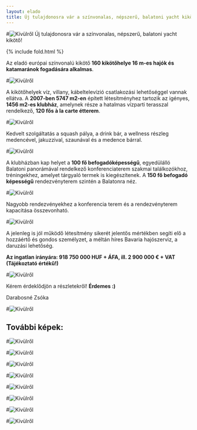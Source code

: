 ```yaml
---
layout: elado
title: Új tulajdonosra vár a színvonalas, népszerű, balatoni yacht kikötő!
---
```


#![Kívülről](http://i.imgur.com/4232j52.jpg) Új tulajdonosra vár a színvonalas, népszerű, balatoni yacht kikötő!

{% include fold.html %}

Az eladó európai színvonalú kikötő **160 kikötőhelye 16 m-es hajók és katamaránok fogadására alkalmas**. 

#![Kívülről](http://i.imgur.com/GSzHX3q.jpg)

A kikötőhelyek víz, villany, kábeltelevízió csatlakozási lehetőséggel vannak ellátva. 
A **2007-ben 5747 m2-en** épített létesítményhez tartozik az igényes, **1456 m2-es klubház**, amelynek része a hatalmas vízparti terasszal rendelkező, **120 fős à la carte étterem**.

#![Kívülről](http://i.imgur.com/6zbfmva.jpg)

Kedvelt szolgáltatás a squash pálya, a drink bár, a wellness részleg medencével, jakuzzival, szaunával és a medence bárral. 

#![Kívülről](http://i.imgur.com/aOyzwiY.jpg)

A klubházban kap helyet a **100 fő befogadóképességű**, egyedülálló Balatoni panorámával rendelkező konferenciaterem szakmai találkozókhoz, tréningekhez, amelyet tárgyaló termek is kiegészítenek.
A **150 fő befogadó képességű** rendezvényterem szintén a Balatonra néz.

#![Kívülről](http://i.imgur.com/IpHfYwz.jpg)

Nagyobb rendezvényekhez a konferencia terem és a rendezvényterem kapacitása összevonható.

#![Kívülről](http://i.imgur.com/OkRsLei.jpg)

A jelenleg is jól működő létesítmény sikerét jelentős mértékben segíti elő a hozzáértő és gondos személyzet, a méltán híres Bavaria hajószerviz, a daruzási lehetőség.

**Az ingatlan irányára: 918 750 000 HUF + ÁFA, ill. 2 900 000 € + VAT (Tájékoztató értékű!)**

#![Kívülről](http://i.imgur.com/YuteIF0.jpg)

Kérem érdeklődjön a részletekről! **Érdemes :)**  

Darabosné Zsóka

#![Kívülről](http://i.imgur.com/rzg6t1q.jpg) 

## További képek:

#![Kívülről](http://i.imgur.com/4232j52.jpg)

#![Kívülről](http://i.imgur.com/dg29HXP.jpg)

#![Kívülről](http://i.imgur.com/jObuTs7.jpg)

#![Kívülről](http://i.imgur.com/zNbA6K1.jpg)

#![Kívülről](http://i.imgur.com/63sfD3H.jpg)

#![Kívülről](http://i.imgur.com/nBX3un7.jpg)

#![Kívülről](http://i.imgur.com/0VaClLt.jpg)

#![Kívülről](http://i.imgur.com/3vtUCSi.jpg)
